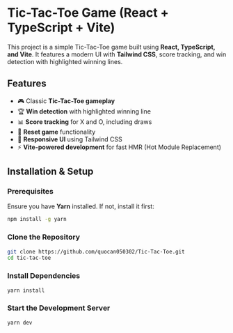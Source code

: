 # Tic-Tac-Toe Game (React + TypeScript + Vite)

This project is a simple Tic-Tac-Toe game built using **React, TypeScript, and Vite**. It features a modern UI with **Tailwind CSS**, score tracking, and win detection with highlighted winning lines.

## Features

- 🎮 Classic **Tic-Tac-Toe gameplay**
- 🏆 **Win detection** with highlighted winning line
- 📊 **Score tracking** for X and O, including draws
- 🔄 **Reset game** functionality
- 🎨 **Responsive UI** using Tailwind CSS
- ⚡ **Vite-powered development** for fast HMR (Hot Module Replacement)

## Installation & Setup

### Prerequisites

Ensure you have **Yarn** installed. If not, install it first:

```sh
npm install -g yarn
```

### Clone the Repository

```sh
git clone https://github.com/quocan050302/Tic-Tac-Toe.git
cd tic-tac-toe
```

### Install Dependencies

```sh
yarn install
```

### Start the Development Server

```sh
yarn dev
```
